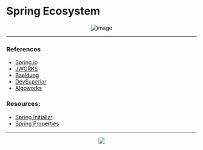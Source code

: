 # Spring Ecosystem


<div align="center">

![image](https://user-images.githubusercontent.com/72712095/191304469-11edaf62-d296-42a2-9508-4254bf5bca71.png)

</div>

<hr/>

### References

<ul>
  <li><a href="https://spring.io/projects">Spring.io</li>
  <li><a href="https://ordina-jworks.github.io/spring/2017/06/07/Spring-IO-2017-The-Spring-ecosystem.html">JWORKS</li>
  <li><a href="https://www.baeldung.com">Baeldung</li>  
  <li><a href="https://devsuperior.com.br/">DevSuperior</a></li>
  <li><a href="https://www.algoworks.com">Algoworks</a></li>

</ul>

### Resources:

<ul>
  <li><a href="https://start.spring.io/">Spring Initializr</li>
  <li><a href="https://docs.spring.io/spring-boot/docs/current/reference/html/application-properties.html">Spring Properties</li>
</ul>

<hr/>
<div align="center">
   <img src="https://pouch.jumpshare.com/preview/7bwPmfk2J8bvdko4KfK7L85DRaLc6FT6PZrDGKYsyI6G02M-Uxp44yYw8hOM9wVJoeFZ5on3XF6XMkxdZ3mXB6Jb-hIV6y1Y1x5x2F2vxAA">
</div>
